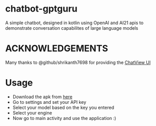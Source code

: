 # chatbot-gptguru
A simple chatbot, designed in kotlin using OpenAI and AI21 apis to demonstrate conversation capabilites of large language models

# ACKNOWLEDGEMENTS
Many thanks to @github/shrikanth7698 for providing the [ChatView UI](https://github.com/shrikanth7698/ChatView)

# Usage
- Download the apk from [here](../master/app/release/app-release.apk)
- Go to settings and set your API key
- Select your model based on the key you entered
- Select your engine
- Now go to main activity and use the application :)
